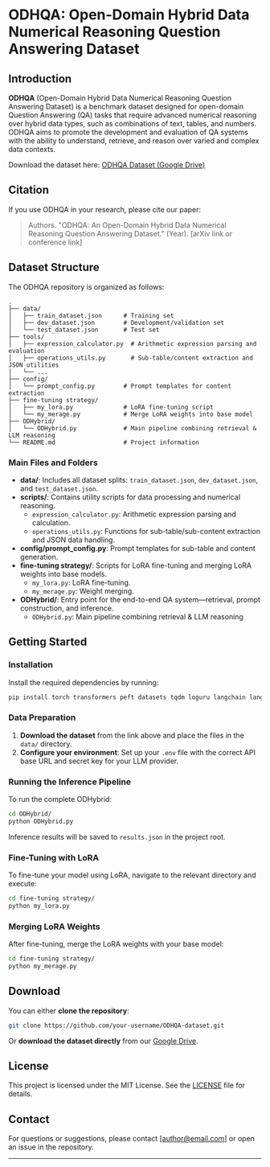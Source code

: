 # ODHQA: Open-Domain Hybrid Data Numerical Reasoning Question Answering Dataset

## Introduction

**ODHQA** (Open-Domain Hybrid Data Numerical Reasoning Question Answering Dataset) is a benchmark dataset designed for open-domain Question Answering (QA) tasks that require advanced numerical reasoning over hybrid data types, such as combinations of text, tables, and numbers. ODHQA aims to promote the development and evaluation of QA systems with the ability to understand, retrieve, and reason over varied and complex data contexts.

Download the dataset here: [ODHQA Dataset (Google Drive)](https://drive.google.com/drive/folders/1koQcYExt5-GeAg_bXzN91wvXn2e96wZf?usp=drive_link)

## Citation

If you use ODHQA in your research, please cite our paper:

> Authors. "ODHQA: An Open-Domain Hybrid Data Numerical Reasoning Question Answering Dataset." (Year). [arXiv link or conference link]

## Dataset Structure

The ODHQA repository is organized as follows:

```
.
├── data/
│   ├── train_dataset.json      # Training set
│   ├── dev_dataset.json        # Development/validation set
│   └── test_dataset.json       # Test set
├── tools/
│   ├── expression_calculator.py  # Arithmetic expression parsing and evaluation
│   ├── operations_utils.py       # Sub-table/content extraction and JSON utilities
│   └── ...
├── config/
│   └── prompt_config.py        # Prompt templates for content extraction
├── fine-tuning strategy/
│   ├── my_lora.py              # LoRA fine-tuning script
│   └── my_merage.py            # Merge LoRA weights into base model
├── ODHybrid/
│   └── ODHybrid.py             # Main pipeline combining retrieval & LLM reasoning
└── README.md                   # Project information
```

### Main Files and Folders

- **data/**: Includes all dataset splits: `train_dataset.json`, `dev_dataset.json`, and `test_dataset.json`.
- **scripts/**: Contains utility scripts for data processing and numerical reasoning.
  - `expression_calculator.py`: Arithmetic expression parsing and calculation.
  - `operations_utils.py`: Functions for sub-table/sub-content extraction and JSON data handling.
- **config/prompt_config.py**: Prompt templates for sub-table and content generation.
- **fine-tuning strategy/**: Scripts for LoRA fine-tuning and merging LoRA weights into base models.
  - `my_lora.py`: LoRA fine-tuning.
  - `my_merage.py`: Weight merging.
- **ODHybrid/**: Entry point for the end-to-end QA system—retrieval, prompt construction, and inference.
  - `ODHybrid.py`: Main pipeline combining retrieval & LLM reasoning

## Getting Started

### Installation

Install the required dependencies by running:

```bash
pip install torch transformers peft datasets tqdm loguru langchain langchain-openai
```

### Data Preparation

1. **Download the dataset** from the link above and place the files in the `data/` directory.
2. **Configure your environment**: Set up your `.env` file with the correct API base URL and secret key for your LLM provider.

### Running the Inference Pipeline

To run the complete ODHybrid:

```bash
cd ODHybrid/
python ODHybrid.py
```

Inference results will be saved to `results.json` in the project root.

### Fine-Tuning with LoRA

To fine-tune your model using LoRA, navigate to the relevant directory and execute:

```bash
cd fine-tuning strategy/
python my_lora.py
```

### Merging LoRA Weights

After fine-tuning, merge the LoRA weights with your base model:

```bash
cd fine-tuning strategy/
python my_merage.py
```

## Download

You can either **clone the repository**:

```bash
git clone https://github.com/your-username/ODHQA-dataset.git
```

Or **download the dataset directly** from our [Google Drive](https://drive.google.com/drive/folders/1koQcYExt5-GeAg_bXzN91wvXn2e96wZf?usp=drive_link).

## License

This project is licensed under the MIT License. See the [LICENSE](./LICENSE) file for details.

## Contact

For questions or suggestions, please contact [author@email.com] or open an issue in the repository.

---

